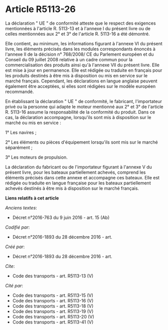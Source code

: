 # Article R5113-26

La déclaration " UE " de conformité atteste que le respect des exigences mentionnées à l'article R. 5113-13 et à l'annexe I
du présent livre ou de celles mentionnées aux 2° et 3° de l'article R. 5113-16 a été démontré. 

Elle contient, au minimum, les informations figurant à l'annexe VI du présent livre, les éléments précisés dans les modules
correspondants énoncés à l'annexe II de la décision n° 768/2008/ CE du Parlement européen et du Conseil du 09 juillet 2008
relative à un cadre commun pour la commercialisation des produits ainsi qu'à l'annexe VII du présent livre. Elle est mise à
jour en permanence. Elle est rédigée ou traduite en français pour les produits destinés à être mis à disposition ou mis en
service sur le marché français. Cependant, les déclarations en langue anglaise peuvent également être acceptées, si elles
sont rédigées sur le modèle européen recommandé. 

En établissant la déclaration " UE " de conformité, le fabricant, l'importateur privé ou la personne qui adapte le moteur
mentionné aux 2° et 3° de l'article R. 5113-16 assume la responsabilité de la conformité du produit. Dans ce cas, la
déclaration accompagne, lorsqu'ils sont mis à disposition sur le marché ou mis en service : 

1° Les navires ; 

2° Les éléments ou pièces d'équipement lorsqu'ils sont mis sur le marché séparément ; 

3° Les moteurs de propulsion. 

La déclaration du fabricant ou de l'importateur figurant à l'annexe V du présent livre, pour les bateaux partiellement
achevés, comprend les éléments précisés dans cette annexe et accompagne ces bateaux. Elle est rédigée ou traduite en langue
française pour les bateaux partiellement achevés destinés à être mis à disposition sur le marché français.

**Liens relatifs à cet article**

_Anciens textes_:

  - Décret n°2016-763 du 9 juin 2016 - art. 15 (Ab)

_Codifié par_:

  - Décret n°2016-1893 du 28 décembre 2016 - art.

_Créé par_:

  - Décret n°2016-1893 du 28 décembre 2016 - art.

_Cite_:

  - Code des transports - art. R5113-13 (V)

_Cité par_:

  - Code des transports - art. R5113-15 (V)
  - Code des transports - art. R5113-16 (V)
  - Code des transports - art. R5113-18 (V)
  - Code des transports - art. R5113-19 (V)
  - Code des transports - art. R5113-20 (V)
  - Code des transports - art. R5113-41 (V)
